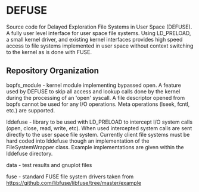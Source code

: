 # DEFUSE

Source code for Delayed Exploration File Systems in User Space (DEFUSE).  A fully user level interface for user space file systems.  Using LD_PRELOAD, a small kernel driver, and existing kernel interfaces provides high speed access to file systems implemented in user space without context switching to the kernel as is done with FUSE.

## Repository Organization

bopfs_module - kernel module implementing bypassed open.  A feature used by DEFUSE to skip all access and lookup calls done by the kernel during the processing of an 'open' syscall.  A file descriptor opened from bopfs cannot be used for any I/O operations.  Meta operations (lseek, fcntl, etc.) are supported.

lddefuse - library to be used with LD_PRELOAD to intercept I/O system calls (open, close, read, write, etc).  When used intercepted system calls are sent directly to the user space file system.  Currently client file systems must be hard coded into lddefuse though an implementation of the FileSystemWrapper class.  Example implementations are given within the lddefuse directory.

data - test results and gnuplot files

fuse - standard FUSE file system drivers taken from https://github.com/libfuse/libfuse/tree/master/example

